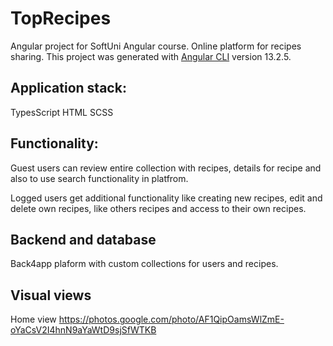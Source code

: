 # TopRecipes
Angular project for SoftUni Angular course.
Online platform for recipes sharing.
This project was generated with [Angular CLI](https://github.com/angular/angular-cli) version 13.2.5.
## Application stack:
TypesScript
HTML
SCSS
## Functionality:
Guest users can review entire collection with recipes, details for recipe and also to use search functionality in platfrom.

Logged users get additional functionality like creating new recipes, edit and delete own recipes, like others recipes and access to their own recipes.

## Backend and database
Back4app plaform with custom collections for users and recipes.
## Visual views
Home view
https://photos.google.com/photo/AF1QipOamsWlZmE-oYaCsV2I4hnN9aYaWtD9sjSfWTKB
<!-- ## Development server

Run `ng serve` for a dev server. Navigate to `http://localhost:4200/`. The app will automatically reload if you change any of the source files.

## Code scaffolding

Run `ng generate component component-name` to generate a new component. You can also use `ng generate directive|pipe|service|class|guard|interface|enum|module`.

## Build

Run `ng build` to build the project. The build artifacts will be stored in the `dist/` directory.

## Running unit tests

Run `ng test` to execute the unit tests via [Karma](https://karma-runner.github.io).

## Running end-to-end tests

Run `ng e2e` to execute the end-to-end tests via a platform of your choice. To use this command, you need to first add a package that implements end-to-end testing capabilities.

## Further help

To get more help on the Angular CLI use `ng help` or go check out the [Angular CLI Overview and Command Reference](https://angular.io/cli) page. -->
